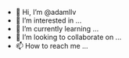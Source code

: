 - 👋 Hi, I’m @adamllv
- 👀 I’m interested in ...
- 🌱 I’m currently learning ...
- 💞️ I’m looking to collaborate on ...
- 📫 How to reach me ...

<!---
adamllv/adamllv is a ✨ special ✨ repository because its `README.md` (this file) appears on your GitHub profile.
You can click the Preview link to take a look at your changes.
--->
